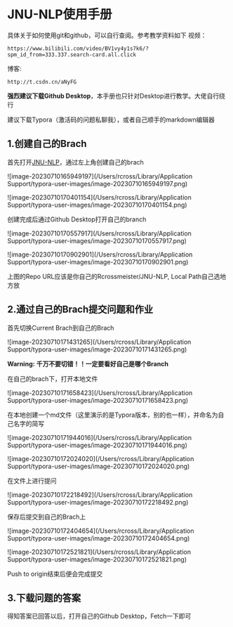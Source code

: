 # JNU-NLP使用手册

具体关于如何使用git和github，可以自行查阅。参考教学资料如下
视频：

```
https://www.bilibili.com/video/BV1vy4y1s7k6/?spm_id_from=333.337.search-card.all.click
```

博客:

```
http://t.csdn.cn/aNyFG
```

__强烈建议下载Github Desktop__，本手册也只针对Desktop进行教学。大佬自行绕行

建议下载Typora（激活码的问题私聊我），或者自己顺手的markdown编辑器

## 1.创建自己的Brach

首先打开[JNU-NLP](https://github.com/Rcrossmeister/JNU-NLP/)，通过左上角创建自己的brach

![image-20230710165949197](/Users/rcross/Library/Application Support/typora-user-images/image-20230710165949197.png)

![image-20230710170401154](/Users/rcross/Library/Application Support/typora-user-images/image-20230710170401154.png)

创建完成后通过Github Desktop打开自己的branch

![image-20230710170557917](/Users/rcross/Library/Application Support/typora-user-images/image-20230710170557917.png)

![image-20230710170902901](/Users/rcross/Library/Application Support/typora-user-images/image-20230710170902901.png)

上图的Repo URL应该是你自己的Rcrossmeister/JNU-NLP, Local Path自己选地方放

## 2.通过自己的Brach提交问题和作业

首先切换Current Brach到自己的Brach

![image-20230710171431265](/Users/rcross/Library/Application Support/typora-user-images/image-20230710171431265.png)

**Warning:**  **千万不要切错！！一定要看好自己是哪个Branch**

在自己的brach下，打开本地文件

![image-20230710171658423](/Users/rcross/Library/Application Support/typora-user-images/image-20230710171658423.png)

在本地创建一个md文件（这里演示的是Typora版本，别的也一样），并命名为自己名字的简写

![image-20230710171944016](/Users/rcross/Library/Application Support/typora-user-images/image-20230710171944016.png)

![image-20230710172024020](/Users/rcross/Library/Application Support/typora-user-images/image-20230710172024020.png)

在文件上进行提问

![image-20230710172218492](/Users/rcross/Library/Application Support/typora-user-images/image-20230710172218492.png)

保存后提交到自己的Brach上

![image-20230710172404654](/Users/rcross/Library/Application Support/typora-user-images/image-20230710172404654.png)

![image-20230710172521821](/Users/rcross/Library/Application Support/typora-user-images/image-20230710172521821.png)

Push to origin结束后便会完成提交

## 3.下载问题的答案

得知答案已回答以后，打开自己的Github Desktop，Fetch一下即可

